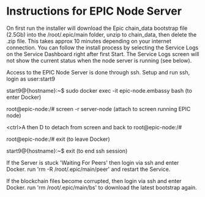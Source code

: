 # Instructions for EPIC Node Server

On first run the installer will download the Epic chain_data bootstrap file (2.5Gb) into the /root/.epic/main folder, unzip to chain_data, then delete the .zip file. This takes approx 10 minutes depending on your internet connection. You can follow the install process by selecting the Service Logs on the Service Dashboard right after first Start. The Service Logs screen will not show the current status when the node server is running (see below).

Access to the EPIC Node Server is done through ssh. Setup and run ssh, login as user:start9

start9@{hostname}:\~$ sudo docker exec -it epic-node.embassy bash (to enter Docker)

root@epic-node:/# screen -r server-node (attach to screen running EPIC node)

\<ctrl>A then D to detach from screen and back to root@epic-node:/#

root@epic-node:/# exit (to leave Docker)

start9@{hostname}:\~$ exit (to end ssh session)

If the Server is stuck 'Waiting For Peers' then login via ssh and enter Docker. run 'rm -R /root/.epic/main/peer' and restart the Service.

If the blockchain files become corrupted, then login via ssh and enter Docker. run 'rm /root/.epic/main/bs' to download the latest bootstrap again.


